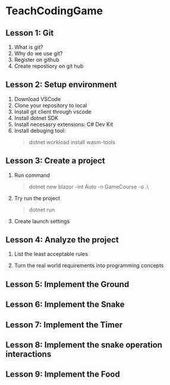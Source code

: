 # TeachCodingGame
## Lesson 1: Git
1. What is git?
2. Why do we use git?
3. Register on github
4. Create repostiory on git hub

## Lesson 2: Setup environment
1. Download VSCode
2. Clone your repository to local
3. Install git client through vscode
4. Install dotnet SDK
5. Install necesasry extensions: C# Dev Kit
6. Install debuging tool:
    > dotnet workload install wasm-tools

## Lesson 3: Create a project
1. Run command
    > dotnet new blazor -int Auto -n GameCourse -o .\
2. Try run the project
    > dotnet run
3. Create launch settings

## Lesson 4: Analyze the project
1. List the least acceptable rules

2. Turn the real world requirements into programming concepts

## Lesson 5: Implement the Ground

## Lesson 6: Implement the Snake

## Lesson 7: Implement the Timer

## Lesson 8: Implement the snake operation interactions

## Lesson 9: Implement the Food